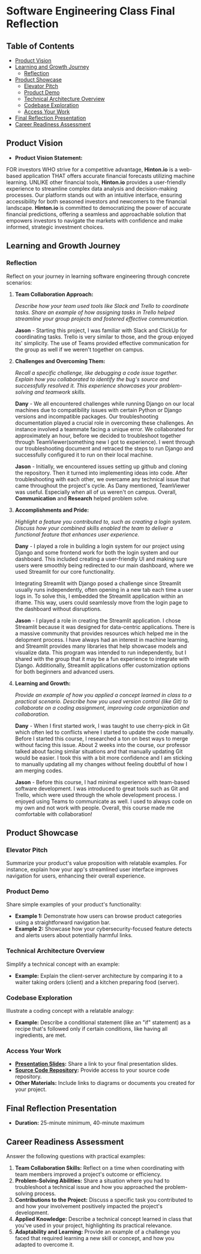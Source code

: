 # Software Engineering Class Final Reflection

## Table of Contents

- [Product Vision](#product-vision)
- [Learning and Growth Journey](#learning-and-growth-journey)
  - [Reflection](#reflection)
- [Product Showcase](#product-showcase)
  - [Elevator Pitch](#elevator-pitch)
  - [Product Demo](#product-demo)
  - [Technical Architecture Overview](#technical-architecture-overview)
  - [Codebase Exploration](#codebase-exploration)
  - [Access Your Work](#access-your-work)
- [Final Reflection Presentation](#final-reflection-presentation)
- [Career Readiness Assessment](#career-readiness-assessment)

## Product Vision

- **Product Vision Statement:** 

FOR investors WHO strive for a competitive advantage, **Hinton.io** is a web-based application THAT offers accurate financial forecasts utilizing machine learning. UNLIKE other financial tools, **Hinton.io** provides a user-friendly experience to streamline complex data analysis and decision-making processes. Our platform stands out with an intuitive interface, ensuring accessibility for both seasoned investors and newcomers to the financial landscape. **Hinton.io** is committed to democratizing the power of accurate financial predictions, offering a seamless and approachable solution that empowers investors to navigate the markets with confidence and make informed, strategic investment choices.

## Learning and Growth Journey

### Reflection

Reflect on your journey in learning software engineering through concrete scenarios:

1. **Team Collaboration Approach:**

   *Describe how your team used tools like Slack and Trello to coordinate tasks. Share an example of how assigning tasks in Trello helped streamline your group projects and fostered effective communication.*

   **Jason** - Starting this project, I was familiar with Slack and ClickUp for coordinating tasks. Trello is very similar to those, and the group enjoyed its' simplicity. The use of Teams provided effective communication for the group as well if we weren't together on campus.

2. **Challenges and Overcoming Them:**

   *Recall a specific challenge, like debugging a code issue together. Explain how you collaborated to identify the bug's source and successfully resolved it. This experience showcases your problem-solving and teamwork skills.*

   **Dany** - We all encountered challenges while running Django on our local machines due to compatibility issues with certain Python or Django versions and incompatible packages. Our troubleshooting documentation played a crucial role in overcoming these challenges. An instance involved a teammate facing a unique error. We collaborated for approximately an hour, before we decided to troubleshoot together through TeamViewer(something new I got to experience). I went through our troubleshooting document and retraced the steps to run Django and successfully configured it to run on their local machine.

   **Jason** - Initially, we encountered issues setting up github and cloning the repository. Then it turned into implementing ideas into code. After troubleshooting with each other, we overcame any technical issue that came throughout the project's cycle. As Dany mentioned, TeamViewer was useful. Especially when all of us weren't on campus. Overall, **Communication** and **Research** helped problem solve.

3. **Accomplishments and Pride:**

   *Highlight a feature you contributed to, such as creating a login system. Discuss how your combined skills enabled the team to deliver a functional feature that enhances user experience.*

   **Dany** - I played a role in building a login system for our project using Django and some frontend work for both the login system and our dashboard. This included creating a user-friendly UI and making sure users were smoothly being redirected to our main dashboard, where we used Streamlit for our core functionality.  

   Integrating Streamlit with Django posed a challenge since Streamlit usually runs independently, often opening in a new tab each time a user logs in. To solve this, I embedded the Streamlit application within an iframe. This way, users could seamlessly move from the login page to the dashboard without disruptions.

   **Jason** - I played a role in creating the Streamlit application. I chose Streamlit because it was designed for data-centric applications. There is a massive community that provides resources which helped me in the delopment process. I have always had an interest in machine learning, and Streamlit provides many libraries that help showcase models and visualize data. This program was intended to run independently, but I shared with the group that it may be a fun experience to integrate with Django. Additionally, Streamlit applications offer customization options for both beginners and advanced users.

4. **Learning and Growth:**

   *Provide an example of how you applied a concept learned in class to a practical scenario. Describe how you used version control (like Git) to collaborate on a coding assignment, improving code organization and collaboration.*

   **Dany** - When I first started work, I was taught to use cherry-pick in Git which often led to conflicts where I started to update the code manually. Before I started this course, I researched a ton on best ways to merge without facing this issue. About 2 weeks into the course, our professor talked about facing similar situations and that manually updating Git would be easier. I took this with a bit more confidence and I am sticking to manually updating all my changes without feeling doubtful of how I am merging codes. 

   **Jason** - Before this course, I had minimal experience with team-based software development. I was introduced to great tools such as Git and Trello, which were used through the whole development process. I enjoyed using Teams to communicate as well. I used to always code on my own and not work with people. Overall, this course made me comfortable with collaboration!

## Product Showcase

### Elevator Pitch

Summarize your product's value proposition with relatable examples. For instance, explain how your app's streamlined user interface improves navigation for users, enhancing their overall experience.

### Product Demo

Share simple examples of your product's functionality:

- **Example 1:** Demonstrate how users can browse product categories using a straightforward navigation bar.
- **Example 2:** Showcase how your cybersecurity-focused feature detects and alerts users about potentially harmful links.

### Technical Architecture Overview

Simplify a technical concept with an example:

- **Example:** Explain the client-server architecture by comparing it to a waiter taking orders (client) and a kitchen preparing food (server).

### Codebase Exploration

Illustrate a coding concept with a relatable analogy:

- **Example:** Describe a conditional statement (like an "if" statement) as a recipe that's followed only if certain conditions, like having all ingredients, are met.

### Access Your Work

- **[Presentation Slides](https://emailric-my.sharepoint.com/:p:/g/personal/jcain_7978_email_ric_edu/EXPWB_dhcO1PrltWA_Ct-vsBwUqOWzuGdiY6woqBDh18iw?e=BvT5LS):** Share a link to your final presentation slides.
- **[Source Code Repository](https://github.com/PiethonV1/csci401w-sandbox-web-scrapingg/tree/main/Source%20Code):** Provide access to your source code repository.
- **Other Materials:** Include links to diagrams or documents you created for your project.

## Final Reflection Presentation

- **Duration:** 25-minute minimum, 40-minute maximum

## Career Readiness Assessment

Answer the following questions with practical examples:

1. **Team Collaboration Skills:** Reflect on a time when coordinating with team members improved a project's outcome or efficiency.
2. **Problem-Solving Abilities:** Share a situation where you had to troubleshoot a technical issue and how you approached the problem-solving process.
3. **Contributions to the Project:** Discuss a specific task you contributed to and how your involvement positively impacted the project's development.
4. **Applied Knowledge:** Describe a technical concept learned in class that you've used in your project, highlighting its practical relevance.
5. **Adaptability and Learning:** Provide an example of a challenge you faced that required learning a new skill or concept, and how you adapted to overcome it.